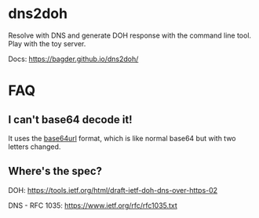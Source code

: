 # dns2doh

Resolve with DNS and generate DOH response with the command line tool. Play
with the toy server.

Docs: https://bagder.github.io/dns2doh/

# FAQ

## I can't base64 decode it!

It uses the [base64url](https://tools.ietf.org/html/rfc4648#section-5) format,
which is like normal base64 but with two letters changed.

## Where's the spec?

DOH: https://tools.ietf.org/html/draft-ietf-doh-dns-over-https-02

DNS - RFC 1035: https://www.ietf.org/rfc/rfc1035.txt
